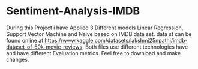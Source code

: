 # Sentiment-Analysis-IMDB
During this Project i have Applied 3 Different models Linear Regression, Support Vector Machine and Naive based on IMDB data set.
data st can be found online at https://www.kaggle.com/datasets/lakshmi25npathi/imdb-dataset-of-50k-movie-reviews.
Both files use different technologies have and have different Evaluation metrics.
Feel free to download and make changes.
